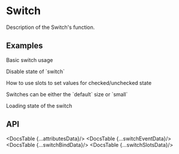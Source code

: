 # Switch

Description of the Switch's function.

## Examples

<Example
  id="switch-demo-basic"
  title="Basic"
  demoComponent="{Basic}"
  demoCode="{BasicCode}">

  <p slot="description">
    Basic switch usage
  </p>
</Example>
<Example
  id="switch-demo-basic"
  title="Disabled"
  demoComponent="{Disabled}"
  demoCode="{DisabledCode}">
  <p slot="description">
    Disable state of `switch`
  </p>
</Example>

<Example
  id="switch-demo-basic"
  title="Using Slots"
  demoComponent="{Slot}"
  demoCode="{SlotCode}">

  <p slot="description">
    How to use slots to set values for checked/unchecked state
  </p>
</Example>
<Example
  id="switch-demo-basic"
  title="Switch size"
  demoComponent="{Size}"
  demoCode="{SizeCode}">
  <p slot="description">
    Switches can be either the `default` size or `small`
  </p>
</Example>
<Example
  id="switch-demo-basic"
  title="Loading"
  demoComponent="{Loading}"
  demoCode="{LoadingCode}">
  <p slot="description">
    Loading state of the switch
  </p>
</Example>

## API

<DocsTable {...attributesData}/>
<DocsTable {...switchEventData}/>
<DocsTable {...switchBindData}/>
<DocsTable {...switchSlotsData}/>

<script>
  import Example from 'docs/src/components/Example.svelte';

  import Basic from './demos/basic.demo.svelte'
  import BasicCode from './demos/basic.demo.txt'

  import Disabled from './demos/disabled.demo.svelte'
  import DisabledCode from './demos/disabled.demo.txt'

  import Slot from './demos/slot.demo.svelte'
  import SlotCode from './demos/slot.demo.txt'

  import Size from './demos/size.demo.svelte'
  import SizeCode from './demos/size.demo.txt'

  import Loading from './demos/loading.demo.svelte'
  import LoadingCode from './demos/loading.demo.txt'

  import DocsTable from 'docs/src/components/DocsTable.svelte'
  const attributesData = {
    title: 'Attributes',
    columns: ['Property', 'Description', 'Type', 'Default'],
    data: [
      {
        property: 'autoFocus',
        description: 'Get focus when component mounted.',
        type: 'Boolean',
        default: 'false'
      },
      {
        property: 'checked',
        description: 'Determine whether the Switch is checked, if this prop is set the component will not handle state change the prop needs to change if you want to change the state.',
        type: 'Boolean',
        default: 'false'
      },
      {
        property: 'defaultChecked',
        description: 'Default state of the Switch',
        type: 'Boolean',
        default: 'false'
      },
      {
        property: 'disabled',
        description: 'Disables the Switch',
        type: 'Boolean',
        default: 'false'
      },
      {
        property: 'loading',
        description: 'Shows loading for the Switch',
        type: 'Boolean',
        default: 'false'
      },
      {
        property: 'size',
        description: 'The size of the Switch, options: `default` `small`',
        type: 'String',
        default: 'default'
      }
    ]
  };
  
  const switchEventData = {
    title: 'Events',
    columns: ['Name', 'Description'],
    data: [
      {
        name: 'change',
        description: 'Triggers when the switch value changes.'
      },
      {
        name: 'click',
        description: 'Triggers when the switch is clicked.'
      },
    ]
  };
  
   const switchBindData = {
      title: 'Bind',
      columns: ['Name', 'Description'],
      data: [
        {
          name: 'focus',
          description: 'Let\'s you bind to the button focus method.'
        },
        {
          name: 'blur',
          description: 'Let\'s you bind to the button blur method.'
        },
      ]
    };
    
   const switchSlotsData = {
      title: 'Slots',
      columns: ['Name', 'Description'],
      data: [
        {
          name: 'checked',
          description: 'Used to define what to show when the switch is checked.'
        },
        {
          name: 'unchecked',
          description: 'Used to define what to show when the switch is unchecked.'
        },
      ]
    }
</script>
